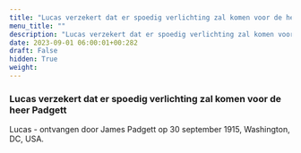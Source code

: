 ```yaml
---
title: "Lucas verzekert dat er spoedig verlichting zal komen voor de heer Padgett"
menu_title: ""
description: "Lucas verzekert dat er spoedig verlichting zal komen voor de heer Padgett"
date: 2023-09-01 06:00:01+00:282
draft: False
hidden: True
weight:
---
```

### Lucas verzekert dat er spoedig verlichting zal komen voor de heer Padgett

Lucas - ontvangen door James Padgett op 30 september 1915, Washington, DC, USA.
